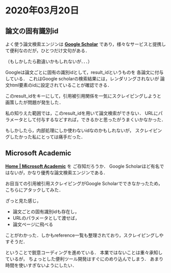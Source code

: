# 2020年03月20日 


## 論文の固有識別id 

よく使う論文検索エンジンは **[Google Scholar](https://scholar.google.co.jp/)**
であり，様々なサービスと提携して便利なのだが，ひとつだけ文句がある．


（もしかしたら勘違いかもしれないが．．．）


Googleは論文ごとに固有の識別idとして，result_idというものを
各論文に付与している．
これはGoogle scholarの検索結果には，レンダリングされないが
論文html要素のidに設定されていることが確認できる．

このresult_idをキーにして，引用被引用関係を一気にスクレイピングしようと
画策したが問題が発生した．


私の知りえた範囲では，このresult_idを用いて論文検索ができない．
URLにパラメータとして付与するなどすれば，できるかと思ったがうまくいかなかった．


もしかしたら，内部処理にしか使わないidなのかもしれないが，
スクレイピングしたかった私にとっては痛手だった．


## Microsoft Academic


**[Home | Microsoft Academic](https://academic.microsoft.com/home)** を
ご存知だろうか．
Google Scholarほど有名ではないが，かなり優秀な論文検索エンジンである．


お目当ての引用被引用スクレイピングがGoogle Scholarでできなかったため，
こちらにアタックしてみた．


ざっと見た感じ，

* 論文ごとの固有識別idも存在し，
* URLのパラメータとして渡せば，
* 論文ページに飛べる

ことがわかった．しかもreference一覧も整理されており，スクレイピングしやすそうだ．


ということで鋭意コーディングを進めている．
本業ではないことは重々承知しているが，
ちょっとした便利ツール開発はすぐにのめり込んでしまう．
あまり時間を使いすぎないようにしたい．